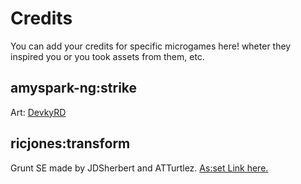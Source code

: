 # Credits
You can add your credits for specific microgames here! wheter they inspired you or you took assets from them, etc.

## amyspark-ng:strike
Art: [DevkyRD](https://devkyrd.newgrounds.com)

## ricjones:transform
Grunt SE made by JDSherbert and ATTurtlez. [As:set Link here.](https://jdsherbert.itch.io/male-character-vox-pack)
